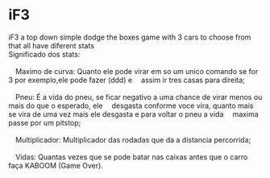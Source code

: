 # iF3
iF3 a top down simple dodge the boxes game with 3 cars to choose from that all have diferent stats\
Significado dos stats:\
\
&emsp;Maximo de curva: Quanto ele pode virar em so um unico comando se for 3 por exemplo,ele pode fazer (ddd) e &emsp;assim ir tres casas para direita;\
\
&emsp;Pneu: É a vida do pneu, se ficar negativo a uma chance de virar menos ou mais do que o esperado, ele &emsp;desgasta conforme voce vira, quanto mais se vira de uma vez mais ele desgasta e para voltar o pneu a vida &emsp;maxima passe por um pitstop;\
\
&emsp;Multiplicador: Multiplicador das rodadas que da a distancia percorrida;\
\
&emsp;Vidas: Quantas vezes que se pode batar nas caixas antes que o carro faça KABOOM (Game Over).
